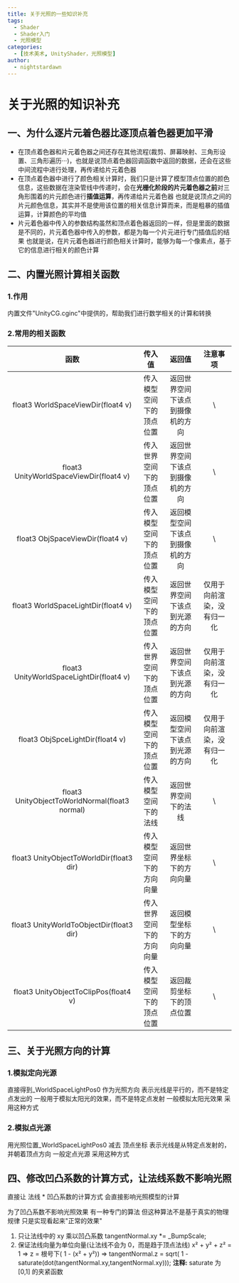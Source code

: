 ```yaml
---
title: 关于光照的一些知识补充
tags:
  - Shader
  - Shader入门
  - 光照模型
categories:
  - [技术美术, UnityShader，光照模型]
author:
  - nightstardawn
---
```


# 关于光照的知识补充

## 一、为什么逐片元着色器比逐顶点着色器更加平滑

- 在顶点着色器和片元着色器之间还存在其他流程(裁剪、屏幕映射、三角形设置、三角形遍历···)，也就是说顶点着色器回调函数中返回的数据，还会在这些中间流程中进行处理，再传递给片元着色器
- 在顶点着色器中进行了颜色相关计算时，我们只是计算了模型顶点位置的颜色信息，这些数据在渲染管线中传递时，会在**光栅化阶段的片元着色器之前**对三角形围着的片元颜色进行**插值运算**，再传递给片元着色器
  也就是说顶点之间的片元颜色信息，其实并不是使用该位置的相关信息计算而来，而是粗暴的插值运算，计算颜色的平均值
- 片元着色器中传入的参数结构虽然和顶点着色器返回的一样，但是里面的数据是不同的，片元着色器中传入的参数，都是为每一个片元进行专门插值后的结果
  也就是说，在片元着色器进行颜色相关计算时，能够为每一个像素点，基于它的信息进行相关的颜色计算

## 二、内置光照计算相关函数

### 1.作用

内置文件"UnityCG.cginc"中提供的，帮助我们进行数学相关的计算和转换

### 2.常用的相关函数

|                      函数                      |          传入值          |              返回值              |          注意事项          |
| :--------------------------------------------: | :----------------------: | :------------------------------: | :------------------------: |
|       float3 WorldSpaceViewDir(float4 v)       | 传入模型空间下的顶点位置 | 返回世界空间下该点到摄像机的方向 |             \              |
|    float3 UnityWorldSpaceViewDir(float4 v)     | 传入世界空间下的顶点位置 | 返回世界空间下该点到摄像机的方向 |             \              |
|        float3 ObjSpaceViewDir(float4 v)        | 传入模型空间下的顶点位置 | 返回模型空间下该点到摄像机的方向 |             \              |
|      float3 WorldSpaceLightDir(float4 v)       | 传入模型空间下的顶点位置 |  返回世界空间下该点到光源的方向  | 仅用于向前渲染，没有归一化 |
|    float3 UnityWorldSpaceLightDir(float4 v)    | 传入世界空间下的顶点位置 |  返回世界空间下该点到光源的方向  | 仅用于向前渲染，没有归一化 |
|        float3 ObjSpceLightDir(float4 v)        | 传入模型空间下的顶点位置 |  返回模型空间下该点到光源的方向  | 仅用于向前渲染，没有归一化 |
| float3 UnityObjectToWorldNormal(float3 normal) |   传入模型空间下的法线   |       返回世界空间下的法线       |             \              |
|    float3 UnityObjectToWorldDir(float3 dir)    | 传入模型空间下的方向向量 |     返回世界坐标下的方向向量     |             \              |
|    float3 UnityWorldToObjectDir(float3 dir)    | 传入世界空间下的方向向量 |     返回模型坐标下的方向向量     |             \              |
|     float3 UnityObjectToClipPos(float4 v)      | 传入模型空间下的顶点位置 |     返回裁剪坐标下的顶点位置     |             \              |

## 三、关于光照方向的计算

### 1.模拟定向光源

直接得到\_WorldSpaceLightPos0 作为光照方向
表示光线是平行的，而不是特定点发出的
一般用于模拟太阳光的效果，而不是特定点发射
一般模拟太阳光效果 采用这种方式

### 2.模拟点光源

用光照位置\_WorldSpaceLightPos0 减去 顶点坐标
表示光线是从特定点发射的，并朝着顶点方向
一般定点光源 采用这种方式

## 四、修改凹凸系数的计算方式，让法线系数不影响光照

直接让 法线 \* 凹凸系数的计算方式
会直接影响光照模型的计算

为了凹凸系数不影响光照效果
有一种专门的算法
但这种算法不是基于真实的物理规律
只是实现看起来"正常的效果"

1. 只让法线中的 xy 乘以凹凸系数
   tangentNormal.xy \*= \_BumpScale;
2. 保证法线向量为单位向量(让法线不会为 0，而是趋于顶点法线)
   x² + y² + z² = 1
   => z = 根号下( 1 - (x² + y²))
   => tangentNormal.z = sqrt( 1 - saturate(dot(tangentNormal.xy,tangentNormal.xy)));
   **注释:** saturate 为[0,1] 的夹紧函数
